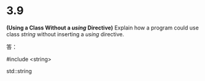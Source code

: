 # 3.9

**(Using a Class Without a *using* Directive)** Explain how a program could use class *string* without inserting a *using* directive.

答：

\#include \<string>

std::string
